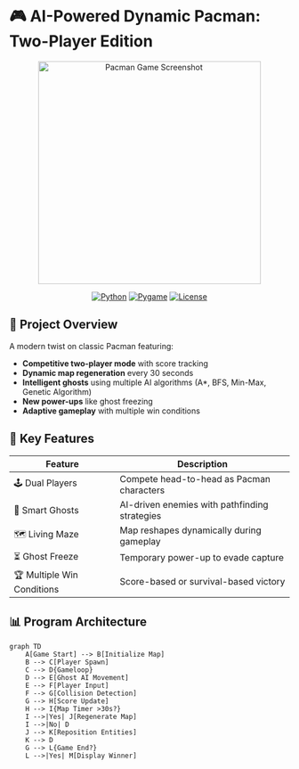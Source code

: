 # 🎮 AI-Powered Dynamic Pacman: Two-Player Edition

<div align="center">
  <img src="![image](https://github.com/user-attachments/assets/1a8449a1-121d-4f6c-8d64-10612e82318c)
" alt="Pacman Game Screenshot" width="400">
  
  [![Python](https://img.shields.io/badge/Python-3.8%2B-blue)](https://www.python.org/)
  [![Pygame](https://img.shields.io/badge/Pygame-2.0+-green)](https://www.pygame.org/)
  [![License](https://img.shields.io/badge/License-MIT-yellow)](LICENSE)

</div>

## 🌟 Project Overview
A modern twist on classic Pacman featuring:
- **Competitive two-player mode** with score tracking
- **Dynamic map regeneration** every 30 seconds
- **Intelligent ghosts** using multiple AI algorithms (A*, BFS, Min-Max, Genetic Algorithm)
- **New power-ups** like ghost freezing
- **Adaptive gameplay** with multiple win conditions

## 🚀 Key Features
| Feature | Description |
|---------|-------------|
| 🕹️ Dual Players | Compete head-to-head as Pacman characters |
| 🧠 Smart Ghosts | AI-driven enemies with pathfinding strategies |
| 🗺️ Living Maze | Map reshapes dynamically during gameplay |
| ⏳ Ghost Freeze | Temporary power-up to evade capture |
| 🏆 Multiple Win Conditions | Score-based or survival-based victory |

## 📊 Program Architecture
```mermaid
graph TD
    A[Game Start] --> B[Initialize Map]
    B --> C[Player Spawn]
    C --> D{Gameloop}
    D --> E[Ghost AI Movement]
    E --> F[Player Input]
    F --> G[Collision Detection]
    G --> H[Score Update]
    H --> I{Map Timer >30s?}
    I -->|Yes| J[Regenerate Map]
    I -->|No| D
    J --> K[Reposition Entities]
    K --> D
    G --> L{Game End?}
    L -->|Yes| M[Display Winner]
